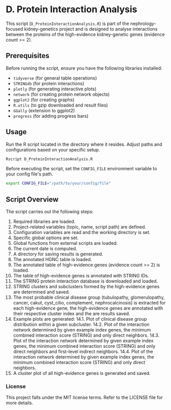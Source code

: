 
# D. Protein Interaction Analysis

This script (`D_ProteinInteractionAnalysis.R`) is part of the nephrology-focused kidney-genetics project and is designed to analyse interactions between the proteins of the high-evidence kidney-genetic genes (evidence count >= 2).

## Prerequisites

Before running the script, ensure you have the following libraries installed:

- `tidyverse`          (for general table operations)
- `STRINGdb`           (for protein interactions)
- `plotly`             (for generating interactive plots)
- `network`            (for creating protein network objects)
- `ggplot2`            (for creating graphs)
- `R.utils`            (to gzip downloaded and result files)
- `GGally`             (extension to ggplot2)
- `progress`           (for adding progress bars)

## Usage

Run the R script located in the directory where it resides. Adjust paths and configurations based on your specific setup.

```bash
Rscript D_ProteinInteractionAnalysis.R
```

Before executing the script, set the `CONFIG_FILE` environment variable to your config file's path.

```bash
export CONFIG_FILE="/path/to/your/config/file"
```

## Script Overview

The script carries out the following steps:

1. Required libraries are loaded.
2. Project-related variables (topic, name, script path) are defined.
3. Configuration variables are read and the working directory is set.
4. Specific global options are set.
5. Global functions from external scripts are loaded.
6. The current date is computed.
7. A directory for saving results is generated.
8. The annotated HGNC table is loaded.
9. The annotated table of high-evidence genes (evidence count >= 2) is loaded.
10. The table of high-evidence genes is annotated with STRING IDs.
11. The STRING protein interaction database is downloaded and loaded.
12. STRING clusters and subclusters formed by the high-evidence genes are determined and saved.
13. The most probable clinical disease group (tubulopathy, glomerulopathy, cancer, cakut, cyst_cilio, complement, nephrocalcinosis) is extracted for each high-evidence gene, the high-evidence genes are annotated with their respective cluster index and the are results saved.
14. Example plots are generated:
14.1. Plot of clinical disease group distribution within a given subcluster.
14.2. Plot of the interaction network determined by given example index genes, the minimum combined interaction score (STRING) and only direct neighbors.
14.3. Plot of the interaction network determined by given example index genes, the minimum combined interaction score (STRING) and only direct neighbors and first-level indirect neighbors.
14.4. Plot of the interaction network determined by given example index genes, the minimum combined interaction score (STRING) and only direct neighbors.
15. A cluster plot of all high-evidence genes is generated and saved.

### License

This project falls under the MIT license terms. Refer to the LICENSE file for more details.
